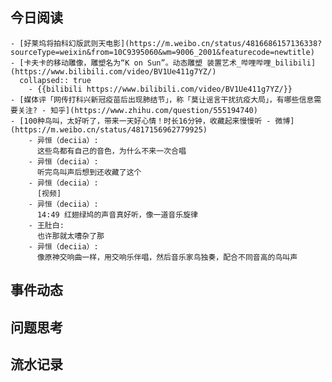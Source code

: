 ## 今日阅读
	- [好莱坞将拍科幻版武则天电影](https://m.weibo.cn/status/4816686157136338?sourceType=weixin&from=10C9395060&wm=9006_2001&featurecode=newtitle)
	- [卡夫卡的移动雕像，雕塑名为“K on Sun”。动态雕塑 装置艺术_哔哩哔哩_bilibili](https://www.bilibili.com/video/BV1Ue411g7YZ/)
	  collapsed:: true
		- {{bilibili https://www.bilibili.com/video/BV1Ue411g7YZ/}}
	- [媒体评「网传打科兴新冠疫苗后出现肺结节」，称「莫让谣言干扰抗疫大局」，有哪些信息需要关注? - 知乎](https://www.zhihu.com/question/555194740)
	- [100种鸟叫，太好听了，带来一天好心情！时长16分钟，收藏起来慢慢听 - 微博](https://m.weibo.cn/status/4817156962779925)
		- 异恒（deciia）:
		  这些鸟都有自己的音色，为什么不来一次合唱
		- 异恒（deciia）:
		  听完鸟叫声后想到还收藏了这个
		- 异恒（deciia）:
		  [视频]
		- 异恒（deciia）:
		  14:49 红翅绿鸠的声音真好听，像一道音乐旋律
		- 王肚白:
		  也许那就太嘈杂了那
		- 异恒（deciia）:
		  像原神交响曲一样，用交响乐伴唱，然后音乐家鸟独奏，配合不同音高的鸟叫声
## 事件动态
## 问题思考
## 流水记录